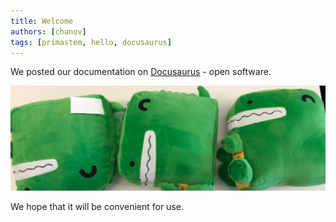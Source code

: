 ```yaml
---
title: Welcome
authors: [chanov]
tags: [primastem, hello, docusaurus]
---
```


We posted our documentation on [Docusaurus](https://docusaurus.io) - open software. 

![Docusaurus Plushie](./docusaurus-plushie-banner.jpeg)

We hope that it will be convenient for use.
<!-- truncate -->
